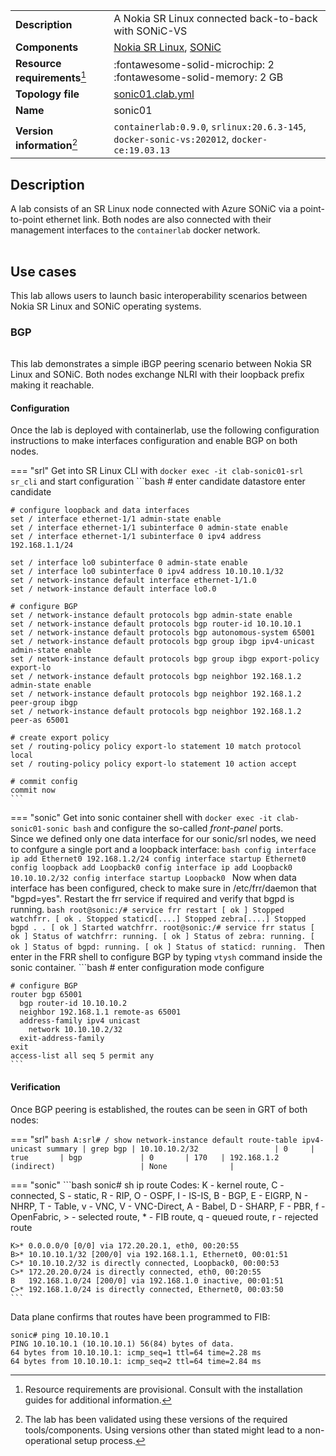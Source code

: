 |                               |                                                                                            |
| ----------------------------- | ------------------------------------------------------------------------------------------ |
| **Description**               | A Nokia SR Linux connected back-to-back with SONiC-VS                                      |
| **Components**                | [Nokia SR Linux][srl], [SONiC][sonic]                                                      |
| **Resource requirements**[^1] | :fontawesome-solid-microchip: 2 <br/>:fontawesome-solid-memory: 2 GB                       |
| **Topology file**             | [sonic01.clab.yml][topofile]                                                               |
| **Name**                      | sonic01                                                                                    |
| **Version information**[^2]   | `containerlab:0.9.0`, `srlinux:20.6.3-145`, `docker-sonic-vs:202012`, `docker-ce:19.03.13` |

## Description
A lab consists of an SR Linux node connected with Azure SONiC via a point-to-point ethernet link. Both nodes are also connected with their management interfaces to the `containerlab` docker network.

<div class="mxgraph" style="max-width:100%;border:1px solid transparent;margin:0 auto; display:block;" data-mxgraph="{&quot;page&quot;:0,&quot;zoom&quot;:1.5,&quot;highlight&quot;:&quot;#0000ff&quot;,&quot;nav&quot;:true,&quot;check-visible-state&quot;:true,&quot;resize&quot;:true,&quot;url&quot;:&quot;https://raw.githubusercontent.com/srl-labs/containerlab/diagrams/srlsonic01.drawio&quot;}"></div>

## Use cases
This lab allows users to launch basic interoperability scenarios between Nokia SR Linux and SONiC operating systems.

### BGP
<div class="mxgraph" style="max-width:100%;border:1px solid transparent;margin:0 auto; display:block;" data-mxgraph="{&quot;page&quot;:1,&quot;zoom&quot;:1.5,&quot;highlight&quot;:&quot;#0000ff&quot;,&quot;nav&quot;:true,&quot;check-visible-state&quot;:true,&quot;resize&quot;:true,&quot;url&quot;:&quot;https://raw.githubusercontent.com/srl-labs/containerlab/diagrams/srlsonic01.drawio&quot;}"></div>

This lab demonstrates a simple iBGP peering scenario between Nokia SR Linux and SONiC. Both nodes exchange NLRI with their loopback prefix making it reachable.

#### Configuration
Once the lab is deployed with containerlab, use the following configuration instructions to make interfaces configuration and enable BGP on both nodes.

=== "srl"
    Get into SR Linux CLI with `docker exec -it clab-sonic01-srl sr_cli` and start configuration
    ```bash
    # enter candidate datastore
    enter candidate

    # configure loopback and data interfaces
    set / interface ethernet-1/1 admin-state enable
    set / interface ethernet-1/1 subinterface 0 admin-state enable
    set / interface ethernet-1/1 subinterface 0 ipv4 address 192.168.1.1/24

    set / interface lo0 subinterface 0 admin-state enable
    set / interface lo0 subinterface 0 ipv4 address 10.10.10.1/32
    set / network-instance default interface ethernet-1/1.0
    set / network-instance default interface lo0.0

    # configure BGP
    set / network-instance default protocols bgp admin-state enable
    set / network-instance default protocols bgp router-id 10.10.10.1
    set / network-instance default protocols bgp autonomous-system 65001
    set / network-instance default protocols bgp group ibgp ipv4-unicast admin-state enable
    set / network-instance default protocols bgp group ibgp export-policy export-lo
    set / network-instance default protocols bgp neighbor 192.168.1.2 admin-state enable
    set / network-instance default protocols bgp neighbor 192.168.1.2 peer-group ibgp
    set / network-instance default protocols bgp neighbor 192.168.1.2 peer-as 65001

    # create export policy
    set / routing-policy policy export-lo statement 10 match protocol local
    set / routing-policy policy export-lo statement 10 action accept

    # commit config
    commit now
    ```
=== "sonic"
    Get into sonic container shell with `docker exec -it clab-sonic01-sonic bash` and configure the so-called _front-panel_ ports.  
    Since we defined only one data interface for our sonic/srl nodes, we need to confgure a single port and a loopback interface:
    ```bash
    config interface ip add Ethernet0 192.168.1.2/24
    config interface startup Ethernet0
    config loopback add Loopback0
    config interface ip add Loopback0 10.10.10.2/32
    config interface startup Loopback0
    ```
    Now when data interface has been configured, check to make sure in /etc/frr/daemon that "bgpd=yes".  Restart the frr service if required and verify that bgpd is running.
    ```bash
    root@sonic:/# service frr restart
    [ ok ] Stopped watchfrr.
    [ ok . Stopped staticd[....] Stopped zebra[....] Stopped bgpd
    .
    .
    [ ok ] Started watchfrr.
    root@sonic:/# service frr status
    [ ok ] Status of watchfrr: running.
    [ ok ] Status of zebra: running.
    [ ok ] Status of bgpd: running.
    [ ok ] Status of staticd: running.
    ```
    Then enter in the FRR shell to configure BGP by typing `vtysh` command inside the sonic container.
    ```bash
    # enter configuration mode
    configure

    # configure BGP
    router bgp 65001
      bgp router-id 10.10.10.2
      neighbor 192.168.1.1 remote-as 65001
      address-family ipv4 unicast
        network 10.10.10.2/32
      exit-address-family
    exit
    access-list all seq 5 permit any
    ```

#### Verification
Once BGP peering is established, the routes can be seen in GRT of both nodes:

=== "srl"
    ```bash
    A:srl# / show network-instance default route-table ipv4-unicast summary | grep bgp
    | 10.10.10.2/32                 | 0     | true       | bgp             | 0       | 170   | 192.168.1.2 (indirect)                   | None              |
    ```

=== "sonic"
    ```bash
    sonic# sh ip route
    Codes: K - kernel route, C - connected, S - static, R - RIP,
          O - OSPF, I - IS-IS, B - BGP, E - EIGRP, N - NHRP,
          T - Table, v - VNC, V - VNC-Direct, A - Babel, D - SHARP,
          F - PBR, f - OpenFabric,
          > - selected route, * - FIB route, q - queued route, r - rejected route

    K>* 0.0.0.0/0 [0/0] via 172.20.20.1, eth0, 00:20:55
    B>* 10.10.10.1/32 [200/0] via 192.168.1.1, Ethernet0, 00:01:51
    C>* 10.10.10.2/32 is directly connected, Loopback0, 00:00:53
    C>* 172.20.20.0/24 is directly connected, eth0, 00:20:55
    B   192.168.1.0/24 [200/0] via 192.168.1.0 inactive, 00:01:51
    C>* 192.168.1.0/24 is directly connected, Ethernet0, 00:03:50
    ```

Data plane confirms that routes have been programmed to FIB:
```
sonic# ping 10.10.10.1
PING 10.10.10.1 (10.10.10.1) 56(84) bytes of data.
64 bytes from 10.10.10.1: icmp_seq=1 ttl=64 time=2.28 ms
64 bytes from 10.10.10.1: icmp_seq=2 ttl=64 time=2.84 ms
```



[srl]: https://www.nokia.com/networks/products/service-router-linux-NOS/
[sonic]: https://azure.github.io/SONiC/
[topofile]: https://github.com/srl-labs/containerlab/tree/master/lab-examples/sonic01/sonic01.clab.yml

[^1]: Resource requirements are provisional. Consult with the installation guides for additional information.
[^2]: The lab has been validated using these versions of the required tools/components. Using versions other than stated might lead to a non-operational setup process.

<script type="text/javascript" src="https://cdn.jsdelivr.net/gh/hellt/drawio-js@main/embed2.js" async></script>